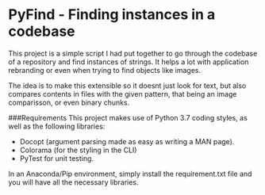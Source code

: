 # PyFind - Finding instances in a codebase

This project is a simple script I had put together to go through the codebase of a repository and find instances of strings.
It helps a lot with application rebranding or even when trying to find objects like images.

The idea is to make this extensible so it doesnt just look for text, but also compares contents in files with the given pattern, that being an image comparisson, or even binary chunks.

###Requirements
This project makes use of Python 3.7 coding styles, as well as the following libraries:
* Docopt (argument parsing made as easy as writing a MAN page).
* Colorama (for the styling in the CLI)
* PyTest for unit testing.

In an Anaconda/Pip environment, simply install the requirement.txt file and you will have all the necessary libraries. 
